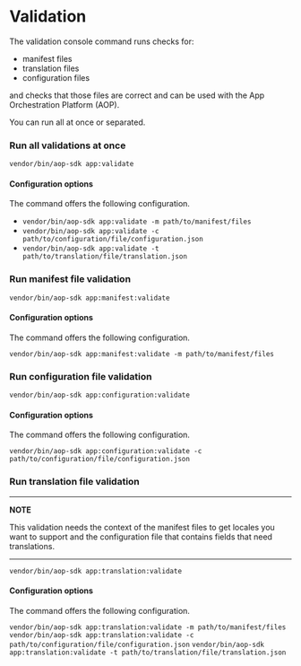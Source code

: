# Validation

The validation console command runs checks for:

- manifest files
- translation files
- configuration files

and checks that those files are correct and can be used with the App Orchestration Platform (AOP).

You can run all at once or separated.

### Run all validations at once
`vendor/bin/aop-sdk app:validate`

#### Configuration options

The command offers the following configuration.

- `vendor/bin/aop-sdk app:validate -m path/to/manifest/files`
- `vendor/bin/aop-sdk app:validate -c path/to/configuration/file/configuration.json`
- `vendor/bin/aop-sdk app:validate -t path/to/translation/file/translation.json`

### Run manifest file validation
`vendor/bin/aop-sdk app:manifest:validate`

#### Configuration options

The command offers the following configuration.

`vendor/bin/aop-sdk app:manifest:validate -m path/to/manifest/files`

### Run configuration file validation
`vendor/bin/aop-sdk app:configuration:validate`

#### Configuration options

The command offers the following configuration.

`vendor/bin/aop-sdk app:configuration:validate -c path/to/configuration/file/configuration.json`


### Run translation file validation

---
**NOTE**

This validation needs the context of the manifest files to get locales you want to support and the configuration file that contains fields that need translations.

---

`vendor/bin/aop-sdk app:translation:validate`

#### Configuration options

The command offers the following configuration.

`vendor/bin/aop-sdk app:translation:validate -m path/to/manifest/files`
`vendor/bin/aop-sdk app:translation:validate -c path/to/configuration/file/configuration.json`
`vendor/bin/aop-sdk app:translation:validate -t path/to/translation/file/translation.json`
